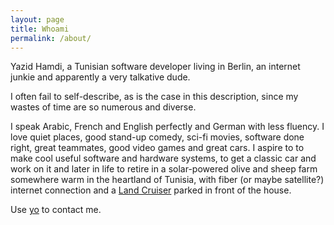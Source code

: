 ```yaml
---
layout: page
title: Whoami
permalink: /about/
---
```

Yazid Hamdi, a Tunisian software developer living in Berlin, an internet junkie and apparently a very talkative dude.

I often fail to self-describe, as is the case in this description, since my wastes of time are so numerous and diverse.

I speak Arabic, French and English perfectly and German with less fluency. I love quiet places, good stand-up comedy, sci-fi movies, software done right, great teammates, good video games and great cars. I aspire to to make cool useful software and hardware systems, to get a classic car and work on it and later in life to retire in a solar-powered olive and sheep farm somewhere warm in the heartland of Tunisia, with fiber (or maybe satellite?) internet connection and a [Land Cruiser](https://www.urbandictionary.com/define.php?term=Land+Cruiser) parked in front of the house.

Use [yo](mailto:yo@yazid.xyz) to contact me.